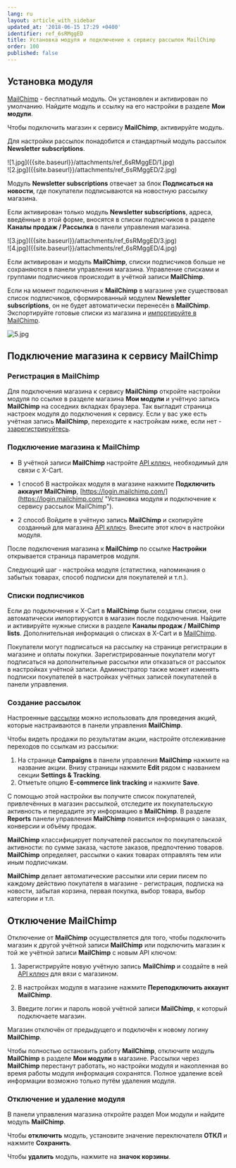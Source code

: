 ```yaml
---
lang: ru
layout: article_with_sidebar
updated_at: '2018-06-15 17:29 +0400'
identifier: ref_6sRMggED
title: Установка модуля и подключение к сервису рассылок MailChimp
order: 100
published: false
---
```

## Установка модуля 

[MailChimp](https://market.x-cart.com/addons/mailchimp-integration-with-e-commerce.html "Установка модуля и подключение к сервису рассылок MailChimp") - бесплатный модуль. Он установлен и активирован по умолчанию. Найдите модуль и ссылку на его настройки в разделе **Мои модули**.

Чтобы подключить магазин к сервису **MailChimp**, активируйте модуль.

Для настройки рассылок понадобится и стандартный модуль рассылок **Newsletter subscriptions**.

<div class="ui stackable two column grid">
  <div class="column" markdown="span">![1.jpg]({{site.baseurl}}/attachments/ref_6sRMggED/1.jpg)
</div>
  <div class="column" markdown="span">![2.jpg]({{site.baseurl}}/attachments/ref_6sRMggED/2.jpg)
</div>
</div>

Модуль **Newsletter subscriptions** отвечает за блок **Подписаться на новости**, где покупатели подписываются на новостную рассылку магазина.

Если активирован только модуль **Newsletter subscriptions**, адреса, введённые в этой форме, вносятся в списки подписчиков в разделе **Каналы продаж / Рассылка** в панели управления магазина.

<div class="ui stackable two column grid">
  <div class="column" markdown="span">![3.jpg]({{site.baseurl}}/attachments/ref_6sRMggED/3.jpg)

</div>
  <div class="column" markdown="span">![4.jpg]({{site.baseurl}}/attachments/ref_6sRMggED/4.jpg)
</div>
</div>

Если активирован и модуль **MailChimp**, списки подписчиков больше не сохраняются в панели управления магазина. Управление списками и группами подписчиков происходит в учётной записи **MailChimp**.

Если на момент подключения к **MailChimp** в магазине уже существовал список подписчиков, сформированный модулем **Newsletter subscriptions**, он не будет автоматически перенесён в **MailChimp**. Экспортируйте готовые списки из магазина и [импортируйте в MailChimp](https://mailchimp.com/help/import-subscribers-to-a-list/ "Установка модуля и подключение к сервису рассылок MailChimp"). 

![5.jpg]({{site.baseurl}}/attachments/ref_6sRMggED/5.jpg)

## Подключение магазина к сервису MailChimp

### Регистрация в **MailChimp**

Для подключения магазина к сервису **MailChimp** откройте настройки модуля по ссылке в разделе магазина **Мои модули** и учётную запись **MailChimp** на соседних вкладках браузера. Так выгладит страница настроек модуля до подключения к сервису. Если у вас уже есть учётная запись **MailChimp**, переходите к настройкам ниже, если нет - [ззарегистрируйтесь](https://login.mailchimp.com/signup/ "Установка модуля и подключение к сервису рассылок MailChimp"). 

### Подключение магазина к **MailChimp**

- В учётной записи **MailChimp** настройте [API кллюч](https://mailchimp.com/help/about-api-keys/ "Установка модуля и подключение к сервису рассылок MailChimp"), необходимый для связи с X-Cart.

- 1 способ
В настройках модуля в магазине нажмите **Подключить аккаунт MailChimp**, [https://login.mailchimp.com/](https://login.mailchimp.com/ "Установка модуля и подключение к сервису рассылок MailChimp").  

- 2 способ
Войдите в учётную запись **MailChimp** и скопируйте созданный для магазина [API кллюч](https://mailchimp.com/help/about-api-keys/ "Установка модуля и подключение к сервису рассылок MailChimp"). Внесите этот ключ в настройки модуля.

После подключения магазина к **MailChimp** по ссылке **Настройки** открывается страница параметров модуля.

Следующий шаг - настройка модуля (статистика, напоминания о забытых товарах, способ подписки для покупателей и т.п.).  


### Списки подписчиков

Если до подключения к X-Cart в **MailChimp** были созданы списки, они автоматически импортируются в магазин после подключения. Найдите и активируйте нужные списки в разделе **Каналы продаж / MailChimp lists**. Дополнительная информация о списках в X-Cart и в [MailChimp](https://mailchimp.com/help/lists/ "Установка модуля и подключение к сервису рассылок MailChimp"). 

Покупатели могут подписаться на рассылку на странице регистрации в магазине и оплаты покупки. Зарегистрированные покупатели могут подписаться на дополнительные рассылки или отказаться от рассылок в настройках учётной записи. Администратор также может изменять подписки покупателей в настройках учётных записей покупателей в панели управления. 

### Создание рассылок

Настроенные [рассылки](https://mailchimp.com/help/emails/ "Установка модуля и подключение к сервису рассылок MailChimp") можно использовать для проведения акций, которые настраиваются в панели управления **MailChimp**.

Чтобы видеть продажи по результатам акции, настройте отслеживание переходов по ссылкам из рассылки:

   1.  На странице **Campaigns** в панели управления **MailChimp** нажмите на название акции. Внизу страницы нажмите **Edit** рядом с названием секции **Settings & Tracking**.
   2.  Отметьте опцию  **E-commerce link tracking** и нажмите **Save**. 
   
С помощью этой настройки вы получите список покупателей, привлечённых в магазин рассылкой, отследите их покупательскую активность и передадите эту информацию в **MailChimp**. В разделе **Reports** панели управления **MailChimp** появится информация о заказах, конверсии и объёму продаж. 

**MailChimp** классифицирует получателей рассылок по покупательской активности: по сумме заказа, частоте заказов, предпочтению товаров. **MailChimp** определяет, рассылки о каких товарах отправлять тем или иным подписчикам.

**MailChimp** делает автоматические рассылки или серии писем по каждому действию покупателя в магазине - регистрация, подписка на новости, забытая корзина, первая покупка, выбор товара, выбор категории и т.п.

## Отключение **MailChimp**

Отключение от **MailChimp** осуществляется для того, чтобы подключить магазин к другой учётной записи **MailChimp** или подключить магазин к той же учётной записи **MailChimp** с новым API ключом:

   1. Зарегистрируйте новую учётную запись **MailChimp** и создайте в ней [API кллюч](https://mailchimp.com/help/about-api-keys/ "Установка модуля и подключение к сервису рассылок MailChimp") для вязи с магазином.

   2. В настройках модуля в магазине нажмите **Переподключить аккаунт MailChimp**. 
   
   3. Введите логин и пароль новой учётной записи **MailChimp**, к который подключаете магазин.

   Магазин отключён от предыдущего и подключён к новому логину **MailChimp**.

Чтобы полностью остановить работу **MailChimp**, отключите модуль **MailChimp** в разделе **Мои модули** в магазине. Рассылки через **MailChimp** перестанут работать, но настройки модуля и накопленная во время работы модуля информация сохранятся. Полное удаление всей информации возможно только путём удаления модуля.

### Отключение и удаление модуля

   В панели управления магазина откройте раздел Мои модули и найдите модуль **MailChimp**.

   Чтобы **отключить** модуль, установите значение переключателя **ОТКЛ** и нажмите **Сохранить**.
   
   Чтобы **удалить** модуль, нажмите на **значок корзины**.
   
